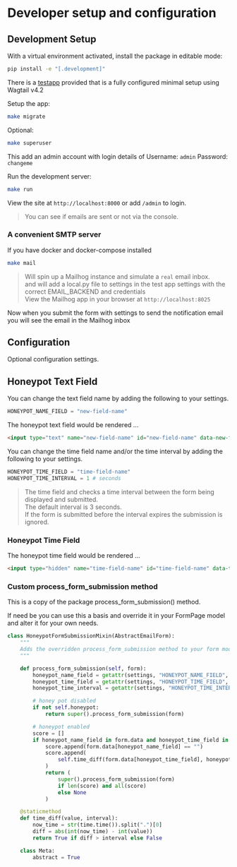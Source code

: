 # Developer setup and configuration

## Development Setup

With a virtual environment activated, install the package in editable mode:

```bash
pip install -e "[.development]"
```

There is a [testapp](../tests/testapp/) provided that is a fully configured minimal setup using Wagtail v4.2

Setup the app:

```bash
make migrate
```

Optional:

```bash
make superuser
```

This add an admin account with login details of Username: `admin` Password: `changeme`

Run the development server:

```bash
make run
```

View the site at `http://localhost:8000` or add `/admin` to login.

> You can see if emails are sent or not via the console.

### A convenient SMTP server

If you have docker and docker-compose installed

```bash
make mail
```

> Will spin up a Mailhog instance and simulate a `real` email inbox.  
and will add a local.py file to settings in the test app settings with the correct EMAIL_BACKEND and credentials  
View the Mailhog app in your browser at `http://localhost:8025`

Now when you submit the form with settings to send the notification email you will see the email in the Mailhog inbox

## Configuration

Optional configuration settings.

## Honeypot Text Field

You can change the text field name by adding the following to your settings.

```python
HONEYPOT_NAME_FIELD = "new-field-name"
```

The honeypot text field would be rendered ...

```html
<input type="text" name="new-field-name" id="new-field-name" data-new-field-name="" tabindex="-1" autocomplete="off">
```

You can change the time field name and/or the time interval by adding the following to your settings.

```python
HONEYPOT_TIME_FIELD = "time-field-name"
HONEYPOT_TIME_INTERVAL = 1 # seconds
```

> The time field and checks a time interval between the form being displayed and submitted.  
The default interval is 3 seconds.  
If the form is submitted before the interval expires the submission is ignored.

### Honeypot Time Field

The honeypot time field would be rendered ...

```html
<input type="hidden" name="time-field-name" id="time-field-name" data-time-field-name="" tabindex="-1" autocomplete="off">
```

### Custom process_form_submission method

This is a copy of the package process_form_submission() method.

If need be you can use this a basis and override it in your FormPage model and alter it for your own needs.

```python
class HoneypotFormSubmissionMixin(AbstractEmailForm):
    """
    Adds the overridden process_form_submission method to your form model
    """

    def process_form_submission(self, form):
        honeypot_name_field = getattr(settings, "HONEYPOT_NAME_FIELD", "whf_name")
        honeypot_time_field = getattr(settings, "HONEYPOT_TIME_FIELD", "whf_time")
        honeypot_time_interval = getattr(settings, "HONEYPOT_TIME_INTERVAL", 3)

        # honey pot disabled
        if not self.honeypot:
            return super().process_form_submission(form)

        # honeypot enabled
        score = []
        if honeypot_name_field in form.data and honeypot_time_field in form.data:
            score.append(form.data[honeypot_name_field] == "")
            score.append(
                self.time_diff(form.data[honeypot_time_field], honeypot_time_interval)
            )
            return (
                super().process_form_submission(form)
                if len(score) and all(score)
                else None
            )

    @staticmethod
    def time_diff(value, interval):
        now_time = str(time.time()).split(".")[0]
        diff = abs(int(now_time) - int(value))
        return True if diff > interval else False

    class Meta:
        abstract = True

```
